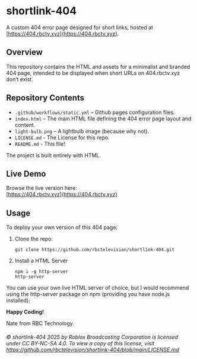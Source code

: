 # shortlink-404

A custom 404 error page designed for short links, hosted at [https://404.rbctv.xyz](https://404.rbctv.xyz).

## Overview

This repository contains the HTML and assets for a minimalist and branded 404 page, intended to be displayed when short URLs on 404.rbctv.xyz don’t exist.

## Repository Contents

- `.github/workflows/static.yml` – Github pages configuration files.
- `index.html` – The main HTML file defining the 404 error page layout and content.
- `light-bulb.png` – A lightbulb image (because why not).
- `LICENSE.md` - The License for this repo.
- `README.md` - This file!

The project is built entirely with HTML.

## Live Demo

Browse the live version here:  
[https://404.rbctv.xyz](https://404.rbctv.xyz)

## Usage

To deploy your own version of this 404 page:

1. Clone the repo:
   ```
   git clone https://github.com/rbctelevision/shortlink-404.git
   ```
   

2. Install a HTML Server

   ```
   npm i -g http-server
   http-server
   ```
You can use your own live HTML server of choice, but I would recommend using the http-server package on npm (providing you have node.js installed):

 

**Happy Coding!**

Nate from RBC Technology.

###### © shortlink-404 2025 by Roblox Broadcasting Corporation is licensed under CC BY-NC-SA 4.0. To view a copy of this license, visit https://github.com/rbctelevision/shortlink-404/blob/main/LICENSE.md
